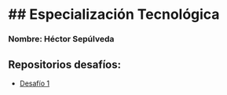 # ## Especialización Tecnológica
### Nombre: Héctor Sepúlveda
## Repositorios desafíos:
* [Desafío 1](https://github.com/hsepulveda/ICC713/tree/main/ICC713-D1)
